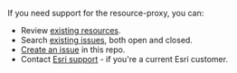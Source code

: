 If you need support for the resource-proxy,  you can:
* Review [existing resources](https://github.com/Esri/resource-proxy/wiki).
* Search [existing issues](https://github.com/Esri/resource-proxy/issues/), both open and closed.
* [Create an issue](https://github.com/Esri/resource-proxy/issues/) in this repo.
* Contact [Esri support](http://support.esri.com/en/contact-tech-support) - if you're a current Esri customer.

